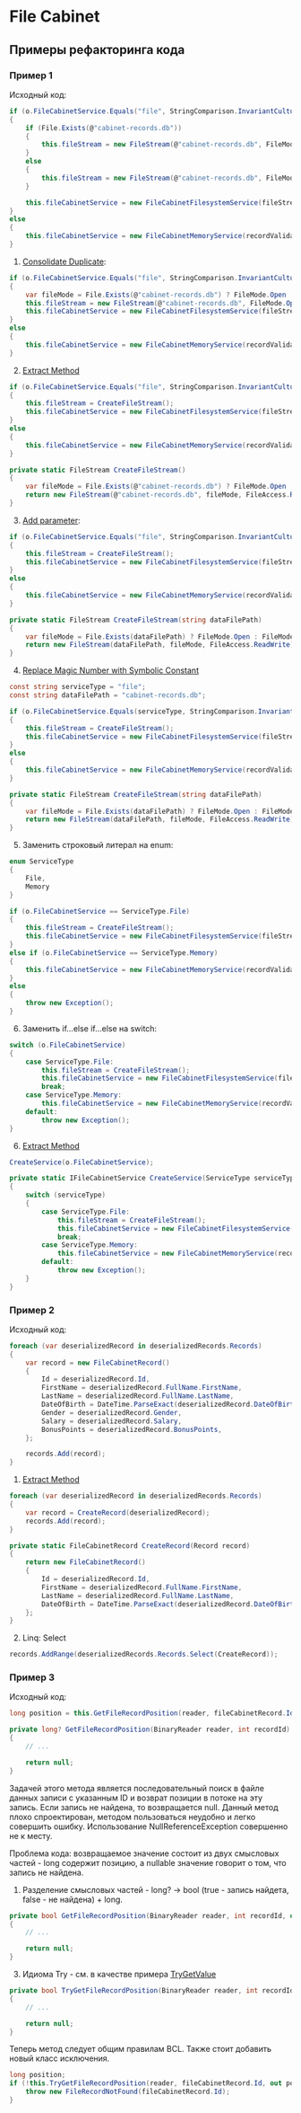 # File Cabinet

## Примеры рефакторинга кода

### Пример 1

Исходный код:

```cs
if (o.FileCabinetService.Equals("file", StringComparison.InvariantCultureIgnoreCase))
{
	if (File.Exists(@"cabinet-records.db"))
	{
		this.fileStream = new FileStream(@"cabinet-records.db", FileMode.Open, FileAccess.ReadWrite);
	}
	else
	{
		this.fileStream = new FileStream(@"cabinet-records.db", FileMode.Create, FileAccess.ReadWrite);
	}

	this.fileCabinetService = new FileCabinetFilesystemService(fileStream);
}
else
{
	this.fileCabinetService = new FileCabinetMemoryService(recordValidator);
}
```

1. [Consolidate Duplicate](https://refactoring.guru/ru/consolidate-duplicate-conditional-fragments):

```cs
if (o.FileCabinetService.Equals("file", StringComparison.InvariantCultureIgnoreCase))
{
	var fileMode = File.Exists(@"cabinet-records.db") ? FileMode.Open : FileMode.Create;
	this.fileStream = new FileStream(@"cabinet-records.db", FileMode.Open, FileAccess.ReadWrite);
	this.fileCabinetService = new FileCabinetFilesystemService(fileStream);
}
else
{
	this.fileCabinetService = new FileCabinetMemoryService(recordValidator);
}
```

2. [Extract Method](https://refactoring.guru/ru/extract-method)

```cs
if (o.FileCabinetService.Equals("file", StringComparison.InvariantCultureIgnoreCase))
{
	this.fileStream = CreateFileStream();
	this.fileCabinetService = new FileCabinetFilesystemService(fileStream);
}
else
{
	this.fileCabinetService = new FileCabinetMemoryService(recordValidator);
}

private static FileStream CreateFileStream()
{
	var fileMode = File.Exists(@"cabinet-records.db") ? FileMode.Open : FileMode.Create;
	return new FileStream(@"cabinet-records.db", fileMode, FileAccess.ReadWrite);
}
```

3. [Add parameter](https://refactoring.guru/ru/add-parameter):

```cs
if (o.FileCabinetService.Equals("file", StringComparison.InvariantCultureIgnoreCase))
{
	this.fileStream = CreateFileStream();
	this.fileCabinetService = new FileCabinetFilesystemService(fileStream, @"cabinet-records.db");
}
else
{
	this.fileCabinetService = new FileCabinetMemoryService(recordValidator);
}

private static FileStream CreateFileStream(string dataFilePath)
{
	var fileMode = File.Exists(dataFilePath) ? FileMode.Open : FileMode.Create;
	return new FileStream(dataFilePath, fileMode, FileAccess.ReadWrite);
}
```

4. [Replace Magic Number with Symbolic Constant](https://refactoring.guru/ru/replace-magic-number-with-symbolic-constant)

```cs
const string serviceType = "file";
const string dataFilePath = "cabinet-records.db";

if (o.FileCabinetService.Equals(serviceType, StringComparison.InvariantCultureIgnoreCase))
{
	this.fileStream = CreateFileStream();
	this.fileCabinetService = new FileCabinetFilesystemService(fileStream, dataFilePath);
}
else
{
	this.fileCabinetService = new FileCabinetMemoryService(recordValidator);
}

private static FileStream CreateFileStream(string dataFilePath)
{
	var fileMode = File.Exists(dataFilePath) ? FileMode.Open : FileMode.Create;
	return new FileStream(dataFilePath, fileMode, FileAccess.ReadWrite);
}
```

5. Заменить строковый литерал на enum:

```cs
enum ServiceType
{
	File,
	Memory
}

if (o.FileCabinetService == ServiceType.File)
{
	this.fileStream = CreateFileStream();
	this.fileCabinetService = new FileCabinetFilesystemService(fileStream, dataFilePath);
}
else if (o.FileCabinetService == ServiceType.Memory)
{
	this.fileCabinetService = new FileCabinetMemoryService(recordValidator);
}
else
{
	throw new Exception();
}
```

6. Заменить if...else if...else на switch:

```cs
switch (o.FileCabinetService)
{
	case ServiceType.File:
		this.fileStream = CreateFileStream();
		this.fileCabinetService = new FileCabinetFilesystemService(fileStream, dataFilePath);
		break;
	case ServiceType.Memory:
		this.fileCabinetService = new FileCabinetMemoryService(recordValidator);
	default:
		throw new Exception();
}
```

6. [Extract Method](https://refactoring.guru/ru/extract-method)

```cs
CreateService(o.FileCabinetService);

private static IFileCabinetService CreateService(ServiceType serviceType)
{
	switch (serviceType)
	{
		case ServiceType.File:
			this.fileStream = CreateFileStream();
			this.fileCabinetService = new FileCabinetFilesystemService(fileStream, dataFilePath);
			break;
		case ServiceType.Memory:
			this.fileCabinetService = new FileCabinetMemoryService(recordValidator);
		default:
			throw new Exception();
	}
}
```


### Пример 2

Исходный код:

```cs
foreach (var deserializedRecord in deserializedRecords.Records)
{
    var record = new FileCabinetRecord()
    {
        Id = deserializedRecord.Id,
        FirstName = deserializedRecord.FullName.FirstName,
        LastName = deserializedRecord.FullName.LastName,
        DateOfBirth = DateTime.ParseExact(deserializedRecord.DateOfBirthString, "yyyy-MM-dd", null),
        Gender = deserializedRecord.Gender,
        Salary = deserializedRecord.Salary,
        BonusPoints = deserializedRecord.BonusPoints,
    };

    records.Add(record);
}
```

1. [Extract Method](https://refactoring.guru/ru/extract-method)

```cs
foreach (var deserializedRecord in deserializedRecords.Records)
{
    var record = CreateRecord(deserializedRecord);
    records.Add(record);
}

private static FileCabinetRecord CreateRecord(Record record)
{
	return new FileCabinetRecord()
    {
        Id = deserializedRecord.Id,
        FirstName = deserializedRecord.FullName.FirstName,
        LastName = deserializedRecord.FullName.LastName,
        DateOfBirth = DateTime.ParseExact(deserializedRecord.DateOfBirthString, "yyyy-MM-dd", null)
    };
}
```

2. Linq: Select

```cs
records.AddRange(deserializedRecords.Records.Select(CreateRecord));
```


### Пример 3

Исходный код:

```cs
long position = this.GetFileRecordPosition(reader, fileCabinetRecord.Id) ?? throw new NullReferenceException($"No record with {fileCabinetRecord.Id} id");

private long? GetFileRecordPosition(BinaryReader reader, int recordId)
{
	// ...

    return null;
}
```

Задачей этого метода является последовательный поиск в файле данных записи с указанным ID и возврат позиции в потоке на эту запись. Если запись не найдена, то возвращается null. Данный метод плохо спроектирован, методом пользоваться неудобно и легко совершить ошибку. Использование NullReferenceException совершенно не к месту.

Проблема кода: возвращаемое значение состоит из двух смысловых частей - long содержит позицию, а nullable значение говорит о том, что запись не найдена.

1. Разделение смысловых частей - long? -> bool (true - запись найдета, false - не найдена) + long.

```cs
private bool GetFileRecordPosition(BinaryReader reader, int recordId, out long)
{
	// ...

    return null;
}
```

3. Идиома Try - см. в качестве примера [TryGetValue](https://docs.microsoft.com/en-us/dotnet/api/system.collections.generic.dictionary-2.trygetvalue)

```cs
private bool TryGetFileRecordPosition(BinaryReader reader, int recordId, out long)
{
	// ...

    return null;
}
```

Теперь метод следует общим правилам BCL. Также стоит добавить новый класс исключения.

```cs
long position;
if (!this.TryGetFileRecordPosition(reader, fileCabinetRecord.Id, out position)) {
    throw new FileRecordNotFound(fileCabinetRecord.Id);
}
```
